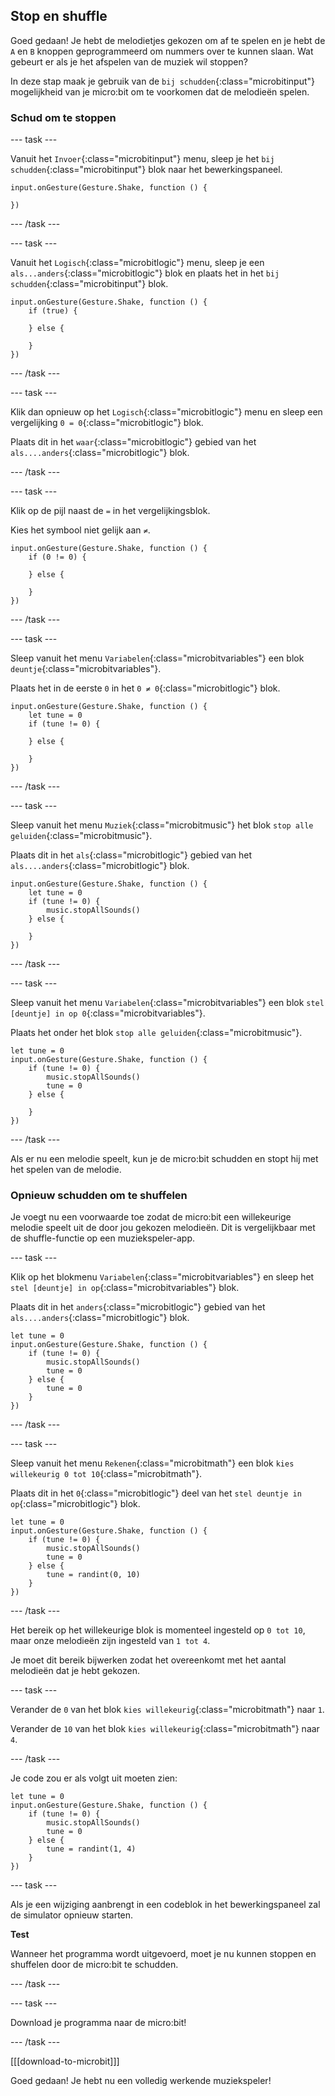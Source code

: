 ## Stop en shuffle

Goed gedaan! Je hebt de melodietjes gekozen om af te spelen en je hebt de `A` en `B` knoppen geprogrammeerd om nummers over te kunnen slaan. Wat gebeurt er als je het afspelen van de muziek wil stoppen?

In deze stap maak je gebruik van de `bij schudden`{:class="microbitinput"} mogelijkheid van je micro:bit om te voorkomen dat de melodieën spelen.

### Schud om te stoppen

--- task ---

Vanuit het `Invoer`{:class="microbitinput"} menu, sleep je het `bij schudden`{:class="microbitinput"} blok naar het bewerkingspaneel.

```microbit
input.onGesture(Gesture.Shake, function () {

})
```

--- /task ---

--- task ---

Vanuit het `Logisch`{:class="microbitlogic"} menu, sleep je een `als...anders`{:class="microbitlogic"} blok en plaats het in het `bij schudden`{:class="microbitinput"} blok.

```microbit
input.onGesture(Gesture.Shake, function () {
    if (true) {

    } else {

    }
})
```

--- /task ---

--- task ---

Klik dan opnieuw op het `Logisch`{:class="microbitlogic"} menu en sleep een vergelijking `0 = 0`{:class="microbitlogic"} blok.

Plaats dit in het `waar`{:class="microbitlogic"} gebied van het `als....anders`{:class="microbitlogic"} blok.

--- /task ---

--- task ---

Klik op de pijl naast de `=` in het vergelijkingsblok.

Kies het symbool niet gelijk aan `≠`.

```microbit
input.onGesture(Gesture.Shake, function () {
    if (0 != 0) {

    } else {

    }
})
```

--- /task ---

--- task ---

Sleep vanuit het menu `Variabelen`{:class="microbitvariables"} een blok `deuntje`{:class="microbitvariables"}.

Plaats het in de eerste `0` in het `0 ≠ 0`{:class="microbitlogic"} blok.

```microbit
input.onGesture(Gesture.Shake, function () {
    let tune = 0
    if (tune != 0) {

    } else {

    }
})
```

--- /task ---

--- task ---

Sleep vanuit het menu `Muziek`{:class="microbitmusic"} het blok `stop alle geluiden`{:class="microbitmusic"}.

Plaats dit in het `als`{:class="microbitlogic"} gebied van het `als....anders`{:class="microbitlogic"} blok.

```microbit
input.onGesture(Gesture.Shake, function () {
    let tune = 0
    if (tune != 0) {
        music.stopAllSounds()
    } else {

    }
})
```

--- /task ---

--- task ---

Sleep vanuit het menu `Variabelen`{:class="microbitvariables"} een blok `stel [deuntje] in op 0`{:class="microbitvariables"}.

Plaats het onder het blok `stop alle geluiden`{:class="microbitmusic"}.

```microbit
let tune = 0
input.onGesture(Gesture.Shake, function () {
    if (tune != 0) {
        music.stopAllSounds()
        tune = 0
    } else {

    }
})
```

--- /task ---

Als er nu een melodie speelt, kun je de micro:bit schudden en stopt hij met het spelen van de melodie.

### Opnieuw schudden om te shuffelen

Je voegt nu een voorwaarde toe zodat de micro:bit een willekeurige melodie speelt uit de door jou gekozen melodieën. Dit is vergelijkbaar met de shuffle-functie op een muziekspeler-app.

--- task ---

Klik op het blokmenu `Variabelen`{:class="microbitvariables"} en sleep het `stel [deuntje] in op`{:class="microbitvariables"} blok.

Plaats dit in het `anders`{:class="microbitlogic"} gebied van het `als....anders`{:class="microbitlogic"} blok.

```microbit
let tune = 0
input.onGesture(Gesture.Shake, function () {
    if (tune != 0) {
        music.stopAllSounds()
        tune = 0
    } else {
        tune = 0
    }
})
```

--- /task ---

--- task ---

Sleep vanuit het menu `Rekenen`{:class="microbitmath"} een blok `kies willekeurig 0 tot 10`{:class="microbitmath"}.

Plaats dit in het `0`{:class="microbitlogic"} deel van het `stel deuntje in op`{:class="microbitlogic"} blok.

```microbit
let tune = 0
input.onGesture(Gesture.Shake, function () {
    if (tune != 0) {
        music.stopAllSounds()
        tune = 0
    } else {
        tune = randint(0, 10)
    }
})
```

--- /task ---

Het bereik op het willekeurige blok is momenteel ingesteld op `0 tot 10`, maar onze melodieën zijn ingesteld van `1 tot 4`.

Je moet dit bereik bijwerken zodat het overeenkomt met het aantal melodieën dat je hebt gekozen.

--- task ---

Verander de `0` van het blok `kies willekeurig`{:class="microbitmath"} naar `1`.

Verander de `10` van het blok `kies willekeurig`{:class="microbitmath"} naar `4`.

--- /task ---

Je code zou er als volgt uit moeten zien:

```microbit
let tune = 0
input.onGesture(Gesture.Shake, function () {
    if (tune != 0) {
        music.stopAllSounds()
        tune = 0
    } else {
        tune = randint(1, 4)
    }
})
```

--- task ---

Als je een wijziging aanbrengt in een codeblok in het bewerkingspaneel zal de simulator opnieuw starten.

**Test**

Wanneer het programma wordt uitgevoerd, moet je nu kunnen stoppen en shuffelen door de micro:bit te schudden.

--- /task ---

--- task ---

Download je programma naar de micro:bit!

--- /task ---

[[[download-to-microbit]]]

Goed gedaan! Je hebt nu een volledig werkende muziekspeler!
